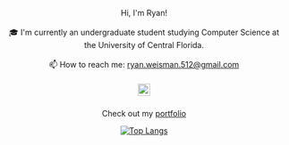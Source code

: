 <p align="center">
  Hi, I'm Ryan!
  <br>
  <br>
  🎓 I'm currently an undergraduate student studying Computer Science at the University of Central Florida.
  <br>
  <br>
  📫 How to reach me: <a href="mailto: ryan.weisman.512@gmail.com">ryan.weisman.512@gmail.com</a>
  <h5 align="center">
  <a href="https://www.linkedin.com/in/ryanweisman/" title="LinkedIn Profile"><img width="22" src='https://cdn.jsdelivr.net/gh/devicons/devicon/icons/linkedin/linkedin-original.svg'></a>
</h5>
</p>

<p align="center">Check out my <a href="https://ryan-w31.github.io">portfolio</a></p>

<p align="center">
  <a href="https://github.com/anuraghazra/github-readme-stats">
    <img src="https://github-readme-stats.vercel.app/api/top-langs/?username=Ryan-W31&layout=donut&langs_count=7&title_color=087099&text_color=087099&bg_color=27272a&hide=scss,css,php,dart" alt="Top Langs">
  </a>
</p>
